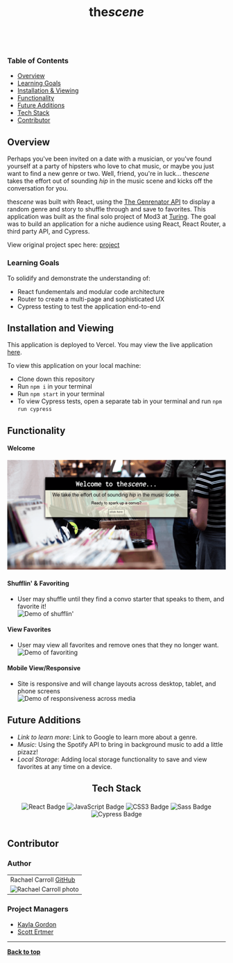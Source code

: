 
# <p align="center">the<i>scene</i></p>

<br>
<br>

### Table of Contents
- [Overview](#overview)
- [Learning Goals](#learning-goals)
- [Installation & Viewing](#installation-and-viewing)
- [Functionality](#functionality)
- [Future Additions](#future-additions)
- [Tech Stack](#tech-stack)
- [Contributor](#contributor)

## Overview

Perhaps you've been invited on a date with a musician, or you've found yourself at a party of hipsters who love to chat music, or maybe you just want to find a new genre or two. Well, friend, you're in luck... the<i>scene</i> takes the effort out of sounding *hip* in the music scene and kicks off the conversation for you.  

the<i>scene</i> was built with React, using the [The Genrenator API](https://binaryjazz.us/wp-json/genrenator/v1/story/) to display a random genre and story to shuffle through and save to favorites. This application was built as the final solo project of Mod3 at [Turing](turing.edu).  The goal was to build an application for a niche audience using React, React Router, a third party API, and Cypress.

View original project spec here: [project](https://frontend.turing.edu/projects/module-3/niche-audience.html)

### Learning Goals

To solidify and demonstrate the understanding of:

- React fundementals and modular code architecture
- Router to create a multi-page and sophisticated UX
- Cypress testing to test the application end-to-end

## Installation and Viewing 

This application is deployed to Vercel. You may view the live application [here](https://the-scene.vercel.app/).

To view this application on your local machine:

- Clone down this repository
- Run `npm i` in your terminal
- Run `npm start` in your terminal
- To view Cypress tests, open a separate tab in your terminal and run `npm run cypress`

## Functionality 

#### Welcome <br>
![Demo of launch page](./src/images/welcome.gif) 

#### Shufflin' & Favoriting
- User may shuffle until they find a convo starter that speaks to them, and favorite it!<br>
![Demo of shufflin'](./src/images/shufflin.gif)


#### View Favorites
- User may view all favorites and remove ones that they no longer want. <br>
![Demo of favoriting](./src/images/favorites.gif)
 

#### Mobile View/Responsive
- Site is responsive and will change layouts across desktop, tablet, and phone screens<br>
![Demo of responsiveness across media](./src/images/mobile.gif)

## Future Additions

- *Link to learn more*: Link to Google to learn more about a genre. 
- *Music*: Using the Spotify API to bring in background music to add a little pizazz! 
- *Local Storage*: Adding local storage functionality to save and view favorites at any time on a device.

## <p align="center"> Tech Stack </p>

<div align="center">  
<img src="https://img.shields.io/badge/React-61DAFB?logo=react&logoColor=000&style=flat-square" alt="React Badge">
<img src="https://img.shields.io/badge/JavaScript-F7DF1E?logo=javascript&logoColor=000&style=flat-square" alt="JavaScript Badge">
<img src="https://img.shields.io/badge/CSS3-1572B6?logo=css3&logoColor=fff&style=flat-square" alt="CSS3 Badge">
<img src="https://img.shields.io/badge/Sass-C69?logo=sass&logoColor=fff&style=flat-square" alt="Sass Badge"> 
<img src="https://img.shields.io/badge/Cypress-17202C?logo=cypress&logoColor=fff&style=flat-square" alt="Cypress Badge"> 
</div> 

<br>

## Contributor
### Author
<table>
     <tr>
        <td> Rachael Carroll <a href="https://github.com/rachaelcarroll">GitHub</td>
      </tr>
      </tr>
<td><img src="https://avatars.githubusercontent.com/u/76228573?v=4" alt="Rachael Carroll photo"
width="150" height="auto" /></td>
    </tr>
</table>

### Project Managers
- [Kayla Gordon](https://github.com/kaylaewood)
- [Scott Ertmer](https://github.com/sertmer)

**************************************************************************

**[Back to top](#table-of-contents)**


